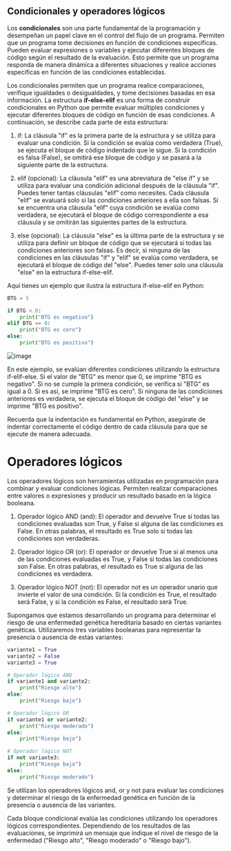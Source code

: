## Condicionales y operadores lógicos

Los **condicionales** son una parte fundamental de la programación y desempeñan un papel clave en el control del flujo de un programa. Permiten que un programa tome decisiones en función de condiciones específicas. Pueden evaluar expresiones o variables y ejecutar diferentes bloques de código según el resultado de la evaluación. Esto permite que un programa responda de manera dinámica a diferentes situaciones y realice acciones específicas en función de las condiciones establecidas.

Los condicionales permiten que un programa realice comparaciones, verifique igualdades o desigualdades, y tome decisiones basadas en esa información.
La estructura **if-else-elif** es una forma de construir condicionales en Python que permite evaluar múltiples condiciones y ejecutar diferentes bloques de código en función de esas condiciones. A continuación, se describe cada parte de esta estructura:

1. if: La cláusula "if" es la primera parte de la estructura y se utiliza para evaluar una condición. Si la condición se evalúa como verdadera (True), se ejecuta el bloque de código indentado que le sigue. Si la condición es falsa (False), se omitirá ese bloque de código y se pasará a la siguiente parte de la estructura.

2. elif (opcional): La cláusula "elif" es una abreviatura de "else if" y se utiliza para evaluar una condición adicional después de la cláusula "if". Puedes tener tantas cláusulas "elif" como necesites. Cada cláusula "elif" se evaluará solo si las condiciones anteriores a ella son falsas. Si se encuentra una cláusula "elif" cuya condición se evalúa como verdadera, se ejecutará el bloque de código correspondiente a esa cláusula y se omitirán las siguientes partes de la estructura.

3. else (opcional): La cláusula "else" es la última parte de la estructura y se utiliza para definir un bloque de código que se ejecutará si todas las condiciones anteriores son falsas. Es decir, si ninguna de las condiciones en las cláusulas "if" y "elif" se evalúa como verdadera, se ejecutará el bloque de código del "else". Puedes tener solo una cláusula "else" en la estructura if-else-elif.

Aquí tienes un ejemplo que ilustra la estructura if-else-elif en Python:

```python
BTG = 5

if BTG < 0:
    print("BTG es negativo")
elif BTG == 0:
    print("BTG es cero")
else:
    print("BTG es positivo")
```
![image](https://github.com/jidiaz/BTG-CP/assets/137444188/87b08fbc-33aa-4a2d-b193-611832422daf)

En este ejemplo, se evalúan diferentes condiciones utilizando la estructura if-elif-else. Si el valor de "BTG" es menor que 0, se imprime "BTG es negativo". Si no se cumple la primera condición, se verifica si "BTG" es igual a 0. Si es así, se imprime "BTG es cero". Si ninguna de las condiciones anteriores es verdadera, se ejecuta el bloque de código del "else" y se imprime "BTG es positivo".

Recuerda que la indentación es fundamental en Python, asegúrate de indentar correctamente el código dentro de cada cláusula para que se ejecute de manera adecuada.

# Operadores lógicos
Los operadores lógicos son herramientas utilizadas en programación para combinar y evaluar condiciones lógicas. Permiten realizar comparaciones entre valores o expresiones y producir un resultado basado en la lógica booleana.

1. Operador lógico AND (and):
El operador and devuelve True si todas las condiciones evaluadas son True, y False si alguna de las condiciones es False. En otras palabras, el resultado es True solo si todas las condiciones son verdaderas.

2. Operador lógico OR (or):
El operador or devuelve True si al menos una de las condiciones evaluadas es True, y False si todas las condiciones son False. En otras palabras, el resultado es True si alguna de las condiciones es verdadera.

3. Operador lógico NOT (not):
El operador not es un operador unario que invierte el valor de una condición. Si la condición es True, el resultado será False, y si la condición es False, el resultado será True.

Supongamos que estamos desarrollando un programa para determinar el riesgo de una enfermedad genética hereditaria basado en ciertas variantes genéticas. Utilizaremos tres variables booleanas para representar la presencia o ausencia de estas variantes:

```python
variante1 = True
variante2 = False
variante3 = True

# Operador lógico AND
if variante1 and variante2:
    print("Riesgo alto")
else:
    print("Riesgo bajo")

# Operador lógico OR
if variante1 or variante2:
    print("Riesgo moderado")
else:
    print("Riesgo bajo")

# Operador lógico NOT
if not variante3:
    print("Riesgo bajo")
else:
    print("Riesgo moderado")
```
Se utilizan los operadores lógicos and, or y not para evaluar las condiciones y determinar el riesgo de la enfermedad genética en función de la presencia o ausencia de las variantes.

Cada bloque condicional evalúa las condiciones utilizando los operadores lógicos correspondientes. Dependiendo de los resultados de las evaluaciones, se imprimirá un mensaje que indique el nivel de riesgo de la enfermedad ("Riesgo alto", "Riesgo moderado" o "Riesgo bajo").
